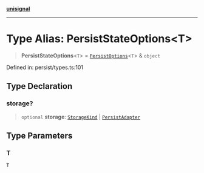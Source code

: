 [**unisignal**](../../../../README.md)

***

# Type Alias: PersistStateOptions\<T\>

> **PersistStateOptions**\<`T`\> = [`PersistOptions`](PersistOptions.md)\<`T`\> & `object`

Defined in: persist/types.ts:101

## Type Declaration

### storage?

> `optional` **storage**: [`StorageKind`](StorageKind.md) \| [`PersistAdapter`](../interfaces/PersistAdapter.md)

## Type Parameters

### T

`T`
